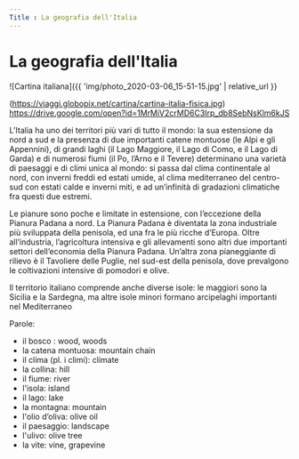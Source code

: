 ```yaml
---
Title : La geografia dell'Italia
---
```


# La geografia dell'Italia

![Cartina italiana]({{ 'img/photo_2020-03-06_15-51-15.jpg' | relative_url }}

(https://viaggi.globopix.net/cartina/cartina-italia-fisica.jpg)
https://drive.google.com/open?id=1MrMiV2crMD6C3Irp_db8SebNsKlm6kJS


L’Italia ha uno dei territori più vari di tutto il mondo: la sua estensione da nord a sud e la presenza di due importanti catene montuose (le Alpi e gli Appennini), di grandi laghi (il Lago Maggiore, il Lago di Como, e il Lago di Garda) e di numerosi fiumi (il Po, l’Arno e il Tevere) determinano una varietà di paesaggi e di climi unica al mondo: si passa dal clima continentale al nord, con inverni freddi ed estati umide, al clima mediterraneo del centro-sud con estati calde e inverni miti, e ad un’infinità di gradazioni climatiche fra questi due estremi.

Le pianure sono poche e limitate in estensione, con l’eccezione della Pianura Padana a nord. La Pianura Padana è diventata la zona industriale più sviluppata della penisola, ed una fra le più ricche d’Europa. Oltre all’industria, l’agricoltura intensiva e gli allevamenti sono altri due importanti settori dell’economia della Pianura Padana. Un’altra zona pianeggiante di rilievo è il Tavoliere delle Puglie, nel sud-est della penisola, dove prevalgono le coltivazioni intensive di pomodori e olive.

Il territorio italiano comprende anche diverse isole: le maggiori sono la Sicilia e la Sardegna, ma altre isole minori formano arcipelaghi importanti nel Mediterraneo

Parole: 
- il bosco : wood, woods
- la catena montuosa: mountain chain
- il clima (pl. i climi): climate
- la collina: hill
- il fiume: river 
- l'isola: island
- il lago: lake
- la montagna: mountain
- l'olio d’oliva: olive oil
- il paesaggio: landscape
- l'ulivo: olive tree
- la vite: vine, grapevine
